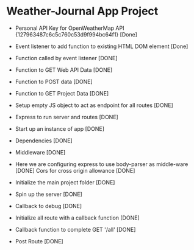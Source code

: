 # Weather-Journal App Project

- Personal API Key for OpenWeatherMap API {127963487c6c5c760c53d9f994bc64f1} [Done]

- Event listener to add function to existing HTML DOM element  [Done]

- Function called by event listener  [DONE]

- Function to GET Web API Data  [DONE]

- Function to POST data  [DONE]


- Function to GET Project Data  [DONE]
- Setup empty JS object to act as endpoint for all routes  [DONE]
- Express to run server and routes [DONE]

- Start up an instance of app  [DONE]

- Dependencies [DONE]
- Middleware   [DONE]

- Here we are configuring express to use body-parser as middle-ware  [DONE]
 Cors for cross origin allowance  [DONE]

- Initialize the main project folder  [DONE]

- Spin up the server  [DONE]
- Callback to debug  [DONE]

- Initialize all route with a callback function  [DONE]

-  Callback function to complete GET '/all'  [DONE]

-  Post Route  [DONE]

